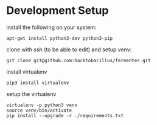 Development Setup
=================
install the following on your system:
```
apt-get install python3-dev python3-pip
```

clone with ssh (to be able to edit) and setup venv:
```
git clone git@github.com:hacktobacillus/fermenter.git
```

install virtualenv
```
pip3 install virtualenv
```

setup the virtualenv
```
virtualenv -p python3 venv
source venv/bin/activate
pip install --upgrade -r ./requirements.txt
```


